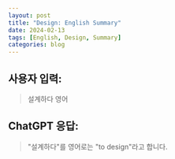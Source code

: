 ```yaml
---
layout: post
title: "Design: English Summary"
date: 2024-02-13
tags: [English, Design, Summary]
categories: blog
---
```


## 사용자 입력:
> 설계하다 영어

## ChatGPT 응답:
> "설계하다"를 영어로는 "to design"라고 합니다.

